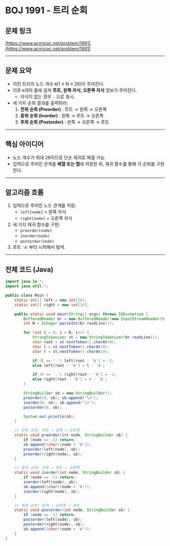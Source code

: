 # BOJ 1991 - 트리 순회

## 문제 링크
[https://www.acmicpc.net/problem/1991](https://www.acmicpc.net/problem/1991)

---

## 문제 요약
- 이진 트리의 노드 개수 `N`(1 ≤ N ≤ 26)이 주어진다.
- 이후 `N`개의 줄에 걸쳐 **루트, 왼쪽 자식, 오른쪽 자식** 정보가 주어진다.
  - 자식이 없는 경우 `.` 으로 표시.
- 세 가지 순회 결과를 출력하라:
  1. **전위 순회 (Preorder)** : 루트 → 왼쪽 → 오른쪽
  2. **중위 순회 (Inorder)** : 왼쪽 → 루트 → 오른쪽
  3. **후위 순회 (Postorder)** : 왼쪽 → 오른쪽 → 루트

---

## 핵심 아이디어
- 노드 개수가 최대 26이므로 단순 재귀로 해결 가능.
- 입력으로 주어진 관계를 **배열 또는 맵**에 저장한 뒤,
  재귀 함수를 통해 각 순회를 구현한다.

---

## 알고리즘 흐름
1. 입력으로 주어진 노드 관계를 저장:
   - `left[node]` = 왼쪽 자식
   - `right[node]` = 오른쪽 자식
2. 세 가지 재귀 함수를 구현:
   - `preorder(node)`
   - `inorder(node)`
   - `postorder(node)`
3. 루트 `'A'`부터 시작해서 탐색.


---

## 전체 코드 (Java)
```java
import java.io.*;
import java.util.*;

public class Main {
    static int[] left = new int[26];
    static int[] right = new int[26];

    public static void main(String[] args) throws IOException {
        BufferedReader br = new BufferedReader(new InputStreamReader(System.in));
        int N = Integer.parseInt(br.readLine());

        for (int i = 0; i < N; i++) {
            StringTokenizer st = new StringTokenizer(br.readLine());
            char root = st.nextToken().charAt(0);
            char l = st.nextToken().charAt(0);
            char r = st.nextToken().charAt(0);

            if (l == '.') left[root - 'A'] = -1;
            else left[root - 'A'] = l - 'A';

            if (r == '.') right[root - 'A'] = -1;
            else right[root - 'A'] = r - 'A';
        }

        StringBuilder sb = new StringBuilder();
        preorder(0, sb); sb.append("\n");
        inorder(0, sb); sb.append("\n");
        postorder(0, sb);

        System.out.println(sb);
    }

    // 전위 순회: 루트 → 왼쪽 → 오른쪽
    static void preorder(int node, StringBuilder sb) {
        if (node == -1) return;
        sb.append((char)(node + 'A'));
        preorder(left[node], sb);
        preorder(right[node], sb);
    }

    // 중위 순회: 왼쪽 → 루트 → 오른쪽
    static void inorder(int node, StringBuilder sb) {
        if (node == -1) return;
        inorder(left[node], sb);
        sb.append((char)(node + 'A'));
        inorder(right[node], sb);
    }

    // 후위 순회: 왼쪽 → 오른쪽 → 루트
    static void postorder(int node, StringBuilder sb) {
        if (node == -1) return;
        postorder(left[node], sb);
        postorder(right[node], sb);
        sb.append((char)(node + 'A'));
    }
}
```